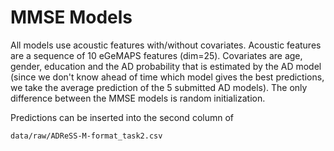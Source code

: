 # MMSE Models

All models use acoustic features with/without covariates. Acoustic features are a
sequence of 10 eGeMAPS features (dim=25). Covariates are age, gender, education and
the AD probability that is estimated by the AD model (since we don't know ahead of
time which model gives the best predictions, we take the average prediction of the 5
submitted AD models). The only difference between the MMSE models is random
initialization.

Predictions can be inserted into the second column of

```
data/raw/ADReSS-M-format_task2.csv
```
